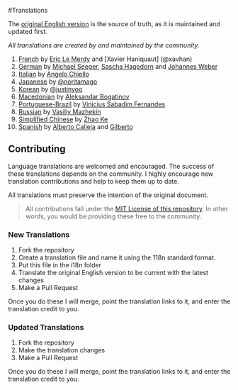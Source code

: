 #Translations

The [original English version](http://jpapa.me/ngstyles) is the source of truth, as it is maintained and updated first.

*All translations are created by and maintained by the community.*

  1. [French](fr-FR.md) by [Eric Le Merdy](https://github.com/ericlemerdy) and [Xavier Haniquaut] (@xavhan)
  1. [German](de-DE.md) by [Michael Seeger](https://github.com/miseeger), [Sascha Hagedorn](https://github.com/saesh) and [Johannes Weber](https://github.com/johannes-weber)
  1. [Italian](it-IT.md) by [Angelo Chiello](https://github.com/angelochiello)
  1. [Japanese](ja-JP.md) by [@noritamago](https://github.com/noritamago)
  2. [Korean](ko-KR.md) by [@justinyoo](https://github.com/justinyoo)
  1. [Macedonian](mk-MK.md) by [Aleksandar Bogatinov](https://github.com/Bogatinov)
  1. [Portuguese-Brazil](PT-BR.md) by [Vinicius Sabadim Fernandes](https://github.com/vinicius-sabadim)
  1. [Russian](ru-RU.md) by [Vasiliy Mazhekin](https://github.com/mazhekin)
  1. [Simplified Chinese](zh-CN.md) by [Zhao Ke](https://github.com/natee)
  1. [Spanish](es-ES.md) by [Alberto Calleja](https://github.com/AlbertoImpl) and [Gilberto](https://github.com/ingilniero)


## Contributing
Language translations are welcomed and encouraged. The success of these translations depends on the community. I highly encourage new translation contributions and help to keep them up to date.

All translations must preserve the intention of the original document.

> All contributions fall under the [MIT License of this repository](https://github.com/johnpapa/angularjs-styleguide#license). In other words, you would be providing these free to the community.

### New Translations
1. Fork the repository
2. Create a translation file and name it using the 118n standard format.
3. Put this file in the i18n folder
4. Translate the original English version to be current with the latest changes
3. Make a Pull Request

Once you do these I will merge, point the translation links to it, and enter the translation credit to you.

### Updated Translations
1. Fork the repository
2. Make the translation changes
3. Make a Pull Request

Once you do these I will merge, point the translation links to it, and enter the translation credit to you.

